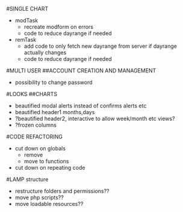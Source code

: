 #SINGLE CHART
* modTask
    * recreate modform on errors
    * code to reduce dayrange if needed
* remTask
    * add code to only fetch new dayrange from server if dayrange actually changes
    * code to reduce dayrange if needed

#MULTI USER
##ACCOUNT CREATION AND MANAGEMENT
* possibility to change password

#LOOKS
##CHARTS
* beautified modal alerts instead of confirms alerts etc
* beautified header1 months,days
* ?beautified header2, interactive to allow week/month etc views?
* ?frozen columns

#CODE REFACTORING

* cut down on globals
    * remove
    * move to functions
* cut down on repeating code

#LAMP structure
* restructure folders and permissions??
* move php scripts??
* move loadable resources??


